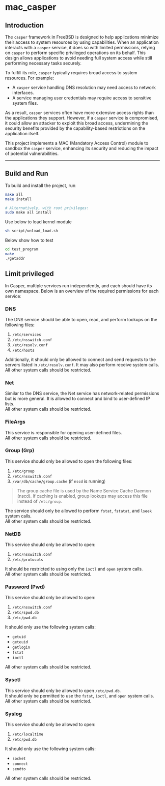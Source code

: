 # mac_casper

## Introduction

The `casper` framework in FreeBSD is designed to help applications minimize their access to system resources by using capabilities. When an application interacts with a `casper` service, it does so with limited permissions, relying on `casper` to perform specific privileged operations on its behalf. This design allows applications to avoid needing full system access while still performing necessary tasks securely.

To fulfill its role, `casper` typically requires broad access to system resources. For example:

- A `casper` service handling DNS resolution may need access to network interfaces.
- A service managing user credentials may require access to sensitive system files.

As a result, `casper` services often have more extensive access rights than the applications they support. However, if a `casper` service is compromised, it could allow an attacker to exploit this broad access, undermining the security benefits provided by the capability-based restrictions on the application itself.

This project implements a MAC (Mandatory Access Control) module to sandbox the `casper` service, enhancing its security and reducing the impact of potential vulnerabilities.

---

## Build and Run

To build and install the project, run:

```sh
make all
make install

# Alternatively, with root privileges:
sudo make all install
```

Use below to load kernel module
```sh
sh script/unload_load.sh
```

Below show how to test
```sh
cd test_program
make
./getaddr
```

## Limit privileged

[](https://github.com/user-attachments/assets/6a5e4068-c46b-4dab-b601-bd0507142fb2)

In Casper, multiple services run independently, and each should have its own namespace. Below is an overview of the required permissions for each service:  

### DNS  
The DNS service should be able to open, read, and perform lookups on the following files:  
1. `/etc/services`  
2. `/etc/nsswitch.conf`  
3. `/etc/resolv.conf`  
4. `/etc/hosts`  

Additionally, it should only be allowed to connect and send requests to the servers listed in `/etc/resolv.conf`. It may also perform receive system calls.  
All other system calls should be restricted.  

### Net  
Similar to the DNS service, the Net service has network-related permissions but is more general. It is allowed to connect and bind to user-defined IP lists.  
All other system calls should be restricted.  

### FileArgs  
This service is responsible for opening user-defined files.  
All other system calls should be restricted.  

### Group (Grp)  
This service should only be allowed to open the following files:  
1. `/etc/group`  
2. `/etc/nsswitch.conf`  
3. `/var/db/cache/group.cache` (if `nscd` is running)  

> The group cache file is used by the Name Service Cache Daemon (nscd). If caching is enabled, group lookups may access this file instead of `/etc/group`.  

The service should only be allowed to perform `fstat`, `fstatat`, and `lseek` system calls.  
All other system calls should be restricted.  

### NetDB  
This service should only be allowed to open:  
1. `/etc/nsswitch.conf`  
2. `/etc/protocols`  

It should be restricted to using only the `ioctl` and `open` system calls.  
All other system calls should be restricted.  

### Password (Pwd)  
This service should only be allowed to open:  
1. `/etc/nsswitch.conf`  
2. `/etc/spwd.db`  
3. `/etc/pwd.db`  

It should only use the following system calls:  
- `getuid`  
- `geteuid`  
- `getlogin`  
- `fstat`  
- `ioctl`  

All other system calls should be restricted.  

### Sysctl  
This service should only be allowed to open `/etc/pwd.db`.  
It should only be permitted to use the `fstat`, `ioctl`, and `open` system calls.  
All other system calls should be restricted.  

### Syslog  
This service should only be allowed to open:  
1. `/etc/localtime`  
2. `/etc/pwd.db`  

It should only use the following system calls:  
- `socket`  
- `connect`  
- `sendto`  

All other system calls should be restricted.  
